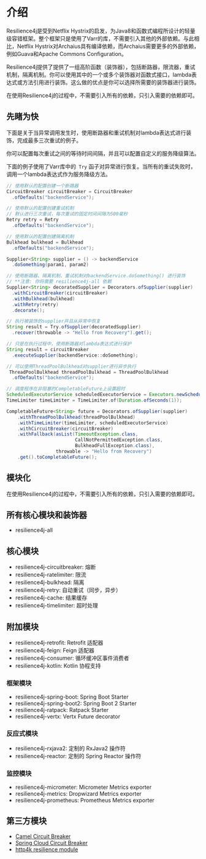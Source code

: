 # 介绍

Resilience4j是受到Netflix Hystrix的启发，为Java8和函数式编程所设计的轻量级容错框架。整个框架只是使用了Varr的库，不需要引入其他的外部依赖。与此相比，Netflix Hystrix对Archaius具有编译依赖，而Archaius需要更多的外部依赖，例如Guava和Apache Commons Configuration。

Resilience4j提供了提供了一组高阶函数（装饰器），包括断路器，限流器，重试机制，隔离机制。你可以使用其中的一个或多个装饰器对函数式接口，lambda表达式或方法引用进行装饰。这么做的优点是你可以选择所需要的装饰器进行装饰。

在使用Resilience4j的过程中，不需要引入所有的依赖，只引入需要的依赖即可。

## 先睹为快

下面是关于当异常调用发生时，使用断路器和重试机制对lambda表达式进行装饰，完成最多三次重试的例子。

你可以配置每次重试之间的等待时间间隔，并且可以配置自定义的服务降级算法。

下面的例子使用了Varr库中的` Try` 函子对异常进行恢复。当所有的重试失败时，调用一个lambda表达式作为服务降级方法。

```java
// 使用默认的配置创建一个断路器
CircuitBreaker circuitBreaker = CircuitBreaker
  .ofDefaults("backendService");

// 使用默认的配置创建重试机制
// 默认进行三次重试，每次重试的固定时间间隔为500毫秒
Retry retry = Retry
  .ofDefaults("backendService");

// 使用默认的配置创建隔离机制
Bulkhead bulkhead = Bulkhead
  .ofDefaults("backendService");

Supplier<String> supplier = () -> backendService
  .doSomething(param1, param2)

// 使用断路器、隔离机制、重试机制对backendService.doSomething() 进行装饰
// **注意: 你将需要 resilience4j-all 依赖
Supplier<String> decoratedSupplier = Decorators.ofSupplier(supplier)
  .withCircuitBreaker(circuitBreaker)
  .withBulkhead(bulkhead)
  .withRetry(retry)  
  .decorate();

// 执行被装饰的supplier并且从异常中恢复
String result = Try.ofSupplier(decoratedSupplier)
  .recover(throwable -> "Hello from Recovery").get();

// 只是在执行过程中，使用断路器对lambda表达式进行保护
String result = circuitBreaker
  .executeSupplier(backendService::doSomething);

// 可以使用ThreadPoolBulkhead对supplier进行异步执行
 ThreadPoolBulkhead threadPoolBulkhead = ThreadPoolBulkhead
  .ofDefaults("backendService");

// 调度程序在非阻塞的CompletableFuture上设置超时
ScheduledExecutorService scheduledExecutorService = Executors.newScheduledThreadPool(3);
TimeLimiter timeLimiter = TimeLimiter.of(Duration.ofSeconds(1));

CompletableFuture<String> future = Decorators.ofSupplier(supplier)
    .withThreadPoolBulkhead(threadPoolBulkhead)
    .withTimeLimiter(timeLimiter, scheduledExecutorService)
    .withCircuitBreaker(circuitBreaker)
    .withFallback(asList(TimeoutException.class, 
                         CallNotPermittedException.class, 
                         BulkheadFullException.class),  
                  throwable -> "Hello from Recovery")
    .get().toCompletableFuture();
```



## 模块化

在使用Resilience4j的过程中，不需要引入所有的依赖，只引入需要的依赖即可。

## 所有核心模块和装饰器

- resilience4j-all

## 核心模块

- 
  resilience4j-circuitbreaker: 熔断
- resilience4j-ratelimiter: 限流
- resilience4j-bulkhead: 隔离
- resilience4j-retry: 自动重试（同步，异步）
- resilience4j-cache: 结果缓存
- resilience4j-timelimiter: 超时处理

## 附加模块

- resilience4j-retrofit: Retrofit 适配器
- resilience4j-feign: Feign 适配器
- resilience4j-consumer: 循环缓冲区事件消费者
- resilience4j-kotlin: Kotlin 协程支持

### 框架模块

- resilience4j-spring-boot: Spring Boot Starter
- resilience4j-spring-boot2: Spring Boot 2 Starter
- resilience4j-ratpack: Ratpack Starter
- resilience4j-vertx: Vertx Future decorator

### 反应式模块

- resilience4j-rxjava2: 定制的 RxJava2 操作符
- resilience4j-reactor: 定制的 Spring Reactor 操作符

### 监控模块

- resilience4j-micrometer: Micrometer Metrics exporter
- resilience4j-metrics: Dropwizard Metrics exporter
- resilience4j-prometheus: Prometheus Metrics exporter

## 第三方模块

- [Camel Circuit Breaker](https://camel.apache.org/manual/latest/resilience4j-eip.html)
- [Spring Cloud Circuit Breaker](https://spring.io/projects/spring-cloud-circuitbreaker)
- [http4k resilience module](https://www.http4k.org/guide/modules/resilience/)

















